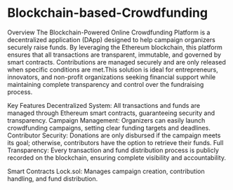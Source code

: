 # Blockchain-based-Crowdfunding
Overview
The Blockchain-Powered Online Crowdfunding Platform is a decentralized application (DApp) designed to help campaign organizers securely raise funds. By leveraging the Ethereum blockchain, this platform ensures that all transactions are transparent, immutable, and governed by smart contracts. Contributions are managed securely and are only released when specific conditions are met.This solution is ideal for entrepreneurs, innovators, and non-profit organizations seeking financial support while maintaining complete transparency and control over the fundraising process.

Key Features
Decentralized System: All transactions and funds are managed through Ethereum smart contracts, guaranteeing security and transparency.
Campaign Management: Organizers can easily launch crowdfunding campaigns, setting clear funding targets and deadlines.
Contributor Security: Donations are only disbursed if the campaign meets its goal; otherwise, contributors have the option to retrieve their funds.
Full Transparency: Every transaction and fund distribution process is publicly recorded on the blockchain, ensuring complete visibility and accountability.

Smart Contracts
Lock.sol: Manages campaign creation, contribution handling, and fund distribution.
